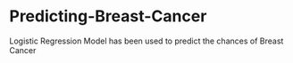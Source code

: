 # Predicting-Breast-Cancer
Logistic Regression Model has been used to predict the chances of Breast Cancer 
